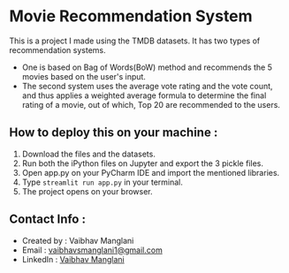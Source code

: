 # Movie Recommendation System
This is a project I made using the TMDB datasets. It has two types of recommendation systems. <br />
 - One is based on Bag of Words(BoW) method and recommends the 5 movies based on the user's input. <br />
 - The second system uses the average vote rating and the vote count, and thus applies a weighted average formula to determine the final rating of a movie, out of which, Top 20 are recommended to the users. <br />

## How to deploy this on your machine : 
1. Download the files and the datasets.
2. Run both the iPython files on Jupyter and export the 3 pickle files.
3. Open app.py on your PyCharm IDE and import the mentioned libraries.
4. Type `streamlit run app.py` in your terminal.
5. The project opens on your browser.

## Contact Info : 
- Created by : Vaibhav Manglani
- Email : vaibhavsmanglani1@gmail.com
- LinkedIn : [Vaibhav Manglani](https://www.linkedin.com/in/vaibhav-manglani-905966218/)

